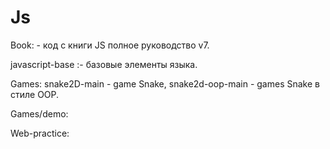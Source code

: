 # Js

Book: - код с книги JS полное руководство v7.

javascript-base :- базовые элементы языка.

Games: 
snake2D-main - game Snake, snake2d-oop-main - games Snake в стиле OOP.

Games/demo:

Web-practice:



